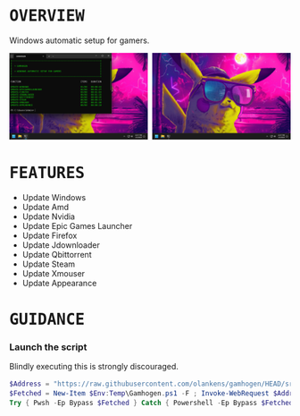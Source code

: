 # <samp>OVERVIEW</samp>

Windows automatic setup for gamers.

<img src="assets/img1.png" width="49.25%"/><img src="assets/img0.png" width="1.5%"/><img src="assets/img2.png" width="49.25%"/>

# <samp>FEATURES</samp>

- Update Windows
- Update Amd
- Update Nvidia
- Update Epic Games Launcher
- Update Firefox
- Update Jdownloader
- Update Qbittorrent
- Update Steam
- Update Xmouser
- Update Appearance

# <samp>GUIDANCE</samp>

### Launch the script

Blindly executing this is strongly discouraged.

```powershell
$Address = "https://raw.githubusercontent.com/olankens/gamhogen/HEAD/src/Gamhogen.ps1"
$Fetched = New-Item $Env:Temp\Gamhogen.ps1 -F ; Invoke-WebRequest $Address -OutFile $Fetched
Try { Pwsh -Ep Bypass $Fetched } Catch { Powershell -Ep Bypass $Fetched }
```
